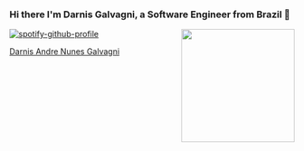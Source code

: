 ### Hi there I'm Darnis Galvagni, a Software Engineer from Brazil 👋

<img align='right' src='https://user-images.githubusercontent.com/5713670/87202985-820dcb80-c2b6-11ea-9f56-7ec461c497c3.gif' width='200"'>

[![spotify-github-profile](https://spotify-github-profile.vercel.app/api/view?uid=andriushax&cover_image=true)](https://open.spotify.com/user/andriushax)

<div class="LI-profile-badge"  data-version="v1" data-size="medium" data-locale="pt_BR" data-type="horizontal" data-theme="dark" data-vanity="darnis-andre-nunes-galvagni-83056130"><a class="LI-simple-link" href='https://br.linkedin.com/in/darnis-andre-nunes-galvagni-83056130?trk=profile-badge'>Darnis Andre Nunes Galvagni</a></div>
